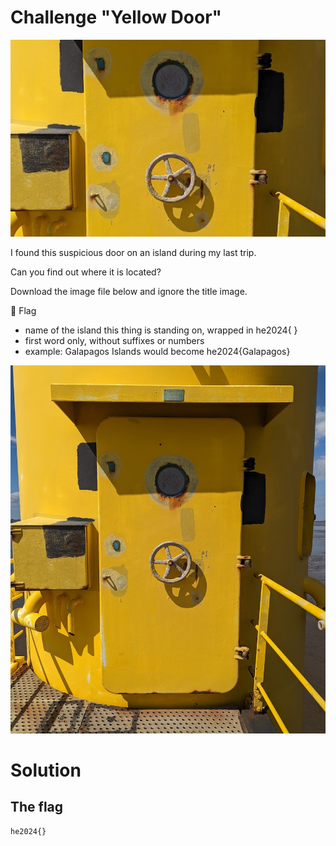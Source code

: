 # Challenge "Yellow Door"
![Banner Image](banner.jpg)

I found this suspicious door on an island during my last trip.

Can you find out where it is located?

Download the image file below and ignore the title image.

🚩 Flag
- name of the island this thing is standing on, wrapped in he2024{ }
- first word only, without suffixes or numbers
- example: Galapagos Islands would become he2024{Galapagos}

![yellowdoor.jpg](yellowdoor.jpg)

# Solution


## The flag
    he2024{}
